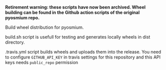 **Retirement warning: these scripts have now been archived. Wheel building
can be found in the Github action scripts of the original pyosmium repo.**

Build wheel distribution for pyosmium.

build.sh script is usefull for testing and generates locally wheels in dist directory.

.travis.yml script builds wheels and uploads them into the release. You need to configure
`GITHUB_API_KEY` in travis settings for this repository and this API keys needs `public_repo` permission
